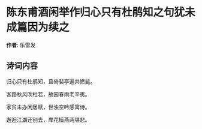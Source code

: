 # 陈东甫酒闲举作归心只有杜鹃知之句犹未成篇因为续之

**作者**: 乐雷发

## 诗词内容

归心只有杜鹃知，且倚裴亭遍共撚髭。

客路秋风吹杜若，故园春雨老辛夷。

家贫未办闲居赋，世浊空吟感寓诗。

邂逅江湖还别去，岸花樯燕两堪悲。

